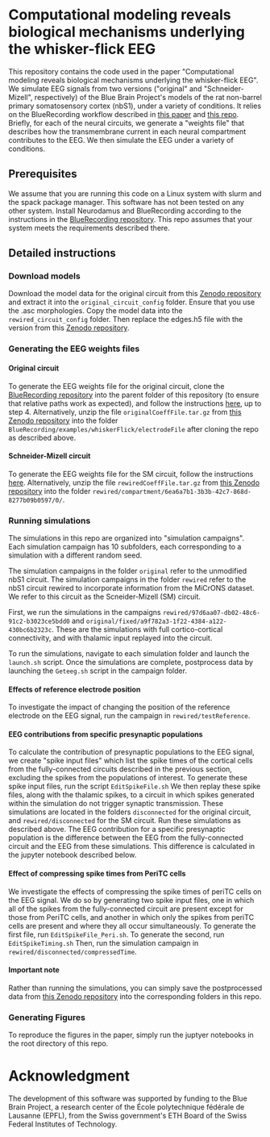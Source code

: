 # Computational modeling reveals biological mechanisms underlying the whisker-flick EEG

This repository contains the code used in the paper "Computational modeling reveals biological mechanisms underlying the whisker-flick EEG". 
We simulate EEG signals from two versions ("original" and "Schneider-Mizell", respectively) of the Blue Brain Project's models of the rat non-barrel primary somatosensory cortex (nbS1), under a variety of conditions.
It relies on the BlueRecording workflow described in [this paper](https://www.biorxiv.org/content/10.1101/2024.05.14.591849v1) and [this repo]((github.com/BlueBrain/BlueRecording)).
Briefly, for each of the neural circuits, we generate a "weights file" that describes how the transmembrane current in each neural compartment contributes to the EEG. We then simulate the EEG under a variety of conditions.

## Prerequisites

We assume that you are running this code on a Linux system with slurm and the spack package manager. This software has not been tested on any other system. 
Install Neurodamus and BlueRecording according to the instructions in the [BlueRecording repository](github.com/BlueBrain/BlueRecording). This repo assumes that your system meets the requirements described there.

## Detailed instructions

### Download models
Download the model data for the original circuit from this [Zenodo repository](https://zenodo.org/records/11113043) and extract it into the `original_circuit_config` folder. Ensure that you use the .asc morphologies.
Copy the model data into the `rewired_circuit_config` folder. Then replace the edges.h5 file with the version from this [Zenodo repository](https://zenodo.org/records/11108303).

### Generating the EEG weights files

#### Original circuit

To generate the EEG weights file for the original circuit, clone the [BlueRecording repository](github.com/BlueBrain/BlueRecording) into the parent folder of this repository (to ensure that relative paths work as expected), and follow the instructions [here](https://github.com/BlueBrain/BlueRecording/tree/main/examples/whiskerFlick#readme), up to step 4. Alternatively, unzip the file `originalCoeffFile.tar.gz` from [this Zenodo repository](https://zenodo.org/records/14442089) into the folder `BlueRecording/examples/whiskerFlick/electrodeFile` after cloning the repo as described above.

#### Schneider-Mizell circuit

To generate the EEG weights file for the SM circuit, follow the instructions [here](https://github.com/joseph-tharayil/whiskerFlick/tree/publication/rewired/compartment/6ea6a7b1-3b3b-42c7-868d-8277b09b0597/0#readme). Alternatively, unzip the file `rewiredCoeffFile.tar.gz` from [this Zenodo repository](https://zenodo.org/records/14442089) into the folder `rewired/compartment/6ea6a7b1-3b3b-42c7-868d-8277b09b0597/0/`.

### Running simulations

The simulations in this repo are organized into "simulation campaigns". Each simulation campaign has 10 subfolders, each corresponding to a simulation with a different random seed.

The simulation campaigns in the folder `original` refer to the unmodified nbS1 circuit. The simulation campaigns in the folder `rewired` refer to the nbS1 circuit rewired to incorporate information from the MiCrONS dataset. We refer to this circuit as the Scneider-Mizell (SM) circuit.

First, we run the simulations in the campaigns `rewired/97d6aa07-db02-48c6-91c2-b3023ce5bdd0` and `original/fixed/a9f782a3-1f22-4384-a122-430bc6b2323c`. These are the simulations with full cortico-cortical connectivity, and with thalamic input replayed into the circuit.

To run the simulations, navigate to each simulation folder and launch the `launch.sh` script.
Once the simulations are complete, postprocess data by launching the `Geteeg.sh` script in the campaign folder. 

#### Effects of reference electrode position
To investigate the impact of changing the position of the reference electrode on the EEG signal, run the campaign in `rewired/testReference`.

#### EEG contributions from specific presynaptic populations
To calculate the contribution of presynaptic populations to the EEG signal, we create "spike input files" which list the spike times of the cortical cells from the fully-connected circuits described in the previous section, excluding the spikes from the populations of interest.
To generate these spike input files, run the script `EditSpikeFile.sh`
We then replay these spike files, along with the thalamic spikes, to a circuit in which spikes generated within the simulation do not trigger synaptic transmission. These simulations are located in the folders `disconnected` for the original circuit, and `rewired/disconnected` for the SM circuit.
Run these simulations as described above. The EEG contribution for a specific presynaptic population is the difference between the EEG from the fully-connected circuit and the EEG from these simulations. This difference is calculated in the jupyter notebook described below.

#### Effect of compressing spike times from PeriTC cells
We investigate the effects of compressing the spike times of periTC cells on the EEG signal. We do so by generating two spike input files, one in which all of the spikes from the fully-connected circuit are present except for those from PeriTC cells, and another in which only the spikes from periTC cells are present and where they all occur simultaneously. To generate the first file, run  `EditSpikeFile_Peri.sh`. To generate the second, run `EditSpikeTiming.sh`
Then, run the simulation campaign in `rewired/disconnected/compressedTime`.

#### Important note
Rather than running the simulations, you can simply save the postprocessed data from [this Zenodo repository](https://zenodo.org/records/14442089) into the corresponding folders in this repo.

### Generating Figures

To reproduce the figures in the paper, simply run the juptyer notebooks in the root directory of this repo.

# Acknowledgment
The development of this software was supported by funding to the Blue Brain Project, a research center of the École polytechnique fédérale de Lausanne (EPFL), from the Swiss government's ETH Board of the Swiss Federal Institutes of Technology.

